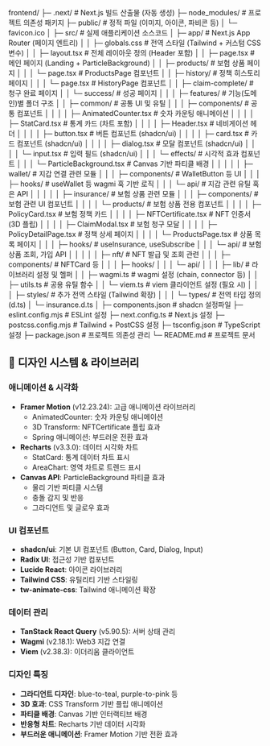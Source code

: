 frontend/
├─ .next/                         # Next.js 빌드 산출물 (자동 생성)
├─ node_modules/                  # 프로젝트 의존성 패키지
├─ public/                        # 정적 파일 (이미지, 아이콘, 파비콘 등)
│   └─ favicon.ico
│
├─ src/                           # 실제 애플리케이션 소스코드
│   ├─ app/                       # Next.js App Router (페이지 엔트리)
│   │   ├─ globals.css            # 전역 스타일 (Tailwind + 커스텀 CSS 변수)
│   │   ├─ layout.tsx             # 전체 레이아웃 정의 (Header 포함)
│   │   ├─ page.tsx               # 메인 페이지 (Landing + ParticleBackground)
│   │   ├─ products/              # 보험 상품 페이지
│   │   │   └─ page.tsx           # ProductsPage 컴포넌트
│   │   ├─ history/               # 정책 히스토리 페이지
│   │   │   └─ page.tsx           # HistoryPage 컴포넌트
│   │   ├─ claim-complete/        # 청구 완료 페이지
│   │   └─ success/               # 성공 페이지
│   │
│   ├─ features/                  # 기능(도메인)별 폴더 구조
│   │   ├─ common/                # 공통 UI 및 유틸
│   │   │   ├─ components/        # 공통 컴포넌트
│   │   │   │   ├─ AnimatedCounter.tsx    # 숫자 카운팅 애니메이션
│   │   │   │   ├─ StatCard.tsx          # 통계 카드 (차트 포함)
│   │   │   │   ├─ Header.tsx            # 네비게이션 헤더
│   │   │   │   ├─ button.tsx            # 버튼 컴포넌트 (shadcn/ui)
│   │   │   │   ├─ card.tsx              # 카드 컴포넌트 (shadcn/ui)
│   │   │   │   ├─ dialog.tsx            # 모달 컴포넌트 (shadcn/ui)
│   │   │   │   └─ input.tsx             # 입력 필드 (shadcn/ui)
│   │   │   └─ effects/           # 시각적 효과 컴포넌트
│   │   │       └─ ParticleBackground.tsx # Canvas 기반 파티클 배경
│   │   │
│   │   ├─ wallet/                # 지갑 연결 관련 모듈
│   │   │   ├─ components/        # WalletButton 등 UI
│   │   │   ├─ hooks/             # useWallet 등 wagmi 훅 기반 로직
│   │   │   └─ api/               # 지갑 관련 유틸 혹은 API
│   │   │
│   │   ├─ insurance/             # 보험 상품 관련 모듈
│   │   │   ├─ components/        # 보험 관련 UI 컴포넌트
│   │   │   │   └─ products/      # 보험 상품 전용 컴포넌트
│   │   │   │       ├─ PolicyCard.tsx        # 보험 정책 카드
│   │   │   │       ├─ NFTCertificate.tsx    # NFT 인증서 (3D 플립)
│   │   │   │       ├─ ClaimModal.tsx        # 보험 청구 모달
│   │   │   │       ├─ PolicyDetailPage.tsx  # 정책 상세 페이지
│   │   │   │       └─ ProductsPage.tsx      # 상품 목록 페이지
│   │   │   ├─ hooks/             # useInsurance, useSubscribe
│   │   │   └─ api/               # 보험 상품 조회, 가입 API
│   │   │
│   │   ├─ nft/                   # NFT 발급 및 조회 관련
│   │   │   ├─ components/        # NFTCard 등
│   │   │   ├─ hooks/
│   │   │   └─ api/
│   │
│   ├─ lib/                       # 라이브러리 설정 및 헬퍼
│   │   ├─ wagmi.ts               # wagmi 설정 (chain, connector 등)
│   │   ├─ utils.ts               # 공용 유틸 함수
│   │   └─ viem.ts                # viem 클라이언트 설정 (필요 시)
│   │
│   ├─ styles/                    # 추가 전역 스타일 (Tailwind 확장)
│   │
│   └─ types/                     # 전역 타입 정의 (d.ts)
│       └─ insurance.d.ts
│
├─ components.json                # shadcn 설정파일
├─ eslint.config.mjs              # ESLint 설정
├─ next.config.ts                 # Next.js 설정
├─ postcss.config.mjs             # Tailwind + PostCSS 설정
├─ tsconfig.json                  # TypeScript 설정
├─ package.json                   # 프로젝트 의존성 관리
└─ README.md                      # 프로젝트 문서

## 🎨 디자인 시스템 & 라이브러리

### 애니메이션 & 시각화
- **Framer Motion** (v12.23.24): 고급 애니메이션 라이브러리
  - AnimatedCounter: 숫자 카운팅 애니메이션
  - 3D Transform: NFTCertificate 플립 효과
  - Spring 애니메이션: 부드러운 전환 효과
- **Recharts** (v3.3.0): 데이터 시각화 차트
  - StatCard: 통계 데이터 차트 표시
  - AreaChart: 영역 차트로 트렌드 표시
- **Canvas API**: ParticleBackground 파티클 효과
  - 물리 기반 파티클 시스템
  - 충돌 감지 및 반응
  - 그라디언트 및 글로우 효과

### UI 컴포넌트
- **shadcn/ui**: 기본 UI 컴포넌트 (Button, Card, Dialog, Input)
- **Radix UI**: 접근성 기반 컴포넌트
- **Lucide React**: 아이콘 라이브러리
- **Tailwind CSS**: 유틸리티 기반 스타일링
- **tw-animate-css**: Tailwind 애니메이션 확장

### 데이터 관리
- **TanStack React Query** (v5.90.5): 서버 상태 관리
- **Wagmi** (v2.18.1): Web3 지갑 연결
- **Viem** (v2.38.3): 이더리움 클라이언트

### 디자인 특징
- **그라디언트 디자인**: blue-to-teal, purple-to-pink 등
- **3D 효과**: CSS Transform 기반 플립 애니메이션
- **파티클 배경**: Canvas 기반 인터랙티브 배경
- **반응형 차트**: Recharts 기반 데이터 시각화
- **부드러운 애니메이션**: Framer Motion 기반 전환 효과
